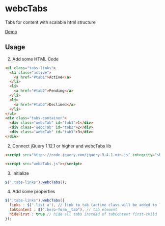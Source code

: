 # webcTabs

Tabs for content with scalable html structure

<a href="https://marxpekulen.github.io/webcTabs/" target="_blank">Demo</a>

## Usage

2. Add some HTML Code

```html
<ul class="tabs-links">
  <li class="active">
    <a href="#tab1">Active</a>
  </li>
  <li>
    <a href="#tab2">Pending</a>
  </li>
  <li>
    <a href="#tab3">Declined</a>
  </li>
</ul>
<div class="tabs-container">
  <div class="webcTab" id="tab1">1</div>
  <div class="webcTab" id="tab2">2</div>
  <div class="webcTab" id="tab3">3</div>
</div>
```

2. Connect jQuery 1.12.1 or higher and webcTabs lib
```html
<script src="https://code.jquery.com/jquery-3.4.1.min.js" integrity="sha256-CSXorXvZcTkaix6Yvo6HppcZGetbYMGWSFlBw8HfCJo=" crossorigin="anonymous"></script>

<script src="webcTabs.js"></script>
```

3. Initialize

```js
$(".tabs-links").webcTabs();
```

4. Add some properties

```js
$(".tabs-links").webcTabs({
  links : $(".list a'), // link to tab (active class will be added to link parent)
  tabContent : $(".hero-form__tab"), // tab element
  hideFirst : true // hide all tabs instead of tabContent first-child
});
```
